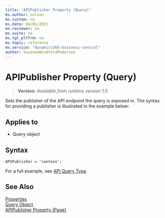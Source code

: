 ```yaml
---
title: "APIPublisher Property (Query)"
ms.author: solsen
ms.custom: na
ms.date: 04/01/2021
ms.reviewer: na
ms.suite: na
ms.tgt_pltfrm: na
ms.topic: reference
ms.service: "dynamics365-business-central"
author: SusanneWindfeldPedersen
---
```

 
# APIPublisher Property (Query)
> **Version**: _Available from runtime version 1.0._

Sets the publisher of the API endpoint the query is exposed in. The syntax for providing a publisher is illustrated in the example below:

## Applies to  

- Query object 

## Syntax
```AL
APIPublisher = 'contoso';
```

For a full example, see [API Query Type](../devenv-api-querytype.md).


## See Also  
[Properties](devenv-properties.md)   
[Query Object](../devenv-query-object.md)  
[APIPublisher Property (Page)](devenv-apipublisher-page-property.md)  
